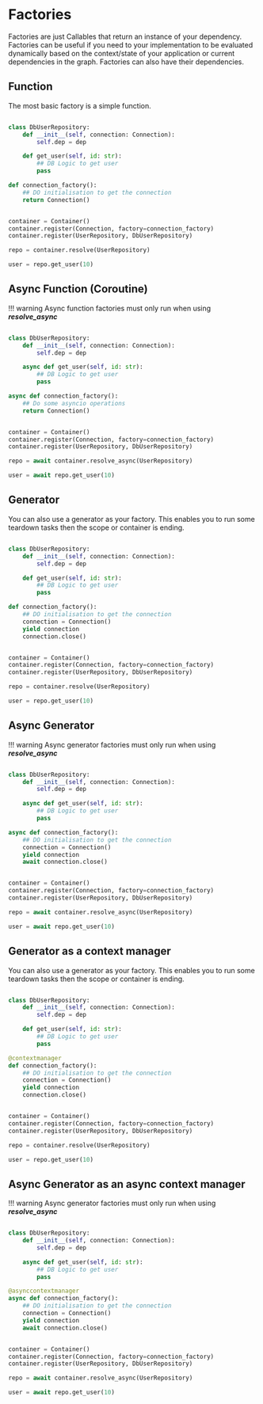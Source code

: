 # Factories

Factories are just Callables that return an instance of your dependency. Factories can be useful if you need to your implementation to be evaluated dynamically based on the context/state of your application or current dependencies in the graph.
Factories can also have their dependencies.

## Function

The most basic factory is a simple function.

```python

class DbUserRepository:
    def __init__(self, connection: Connection):
        self.dep = dep

    def get_user(self, id: str):
        ## DB Logic to get user
        pass

def connection_factory():
    ## DO initialisation to get the connection
    return Connection()


container = Container()
container.register(Connection, factory=connection_factory)
container.register(UserRepository, DbUserRepository)

repo = container.resolve(UserRepository)

user = repo.get_user(10)
```

## Async Function (Coroutine)

!!! warning
    Async function factories must only run when using ***resolve_async***

```python

class DbUserRepository:
    def __init__(self, connection: Connection):
        self.dep = dep

    async def get_user(self, id: str):
        ## DB Logic to get user
        pass

async def connection_factory():
    ## Do some asyncio operations
    return Connection()


container = Container()
container.register(Connection, factory=connection_factory)
container.register(UserRepository, DbUserRepository)

repo = await container.resolve_async(UserRepository)

user = await repo.get_user(10)
```

## Generator

You can also use a generator as your factory.
This enables you to run some teardown tasks then the scope or container is ending.

```python

class DbUserRepository:
    def __init__(self, connection: Connection):
        self.dep = dep

    def get_user(self, id: str):
        ## DB Logic to get user
        pass

def connection_factory():
    ## DO initialisation to get the connection
    connection = Connection()
    yield connection
    connection.close()


container = Container()
container.register(Connection, factory=connection_factory)
container.register(UserRepository, DbUserRepository)

repo = container.resolve(UserRepository)

user = repo.get_user(10)
```

## Async Generator

!!! warning
    Async generator factories must only run when using ***resolve_async***

```python

class DbUserRepository:
    def __init__(self, connection: Connection):
        self.dep = dep

    async def get_user(self, id: str):
        ## DB Logic to get user
        pass

async def connection_factory():
    ## DO initialisation to get the connection
    connection = Connection()
    yield connection
    await connection.close()


container = Container()
container.register(Connection, factory=connection_factory)
container.register(UserRepository, DbUserRepository)

repo = await container.resolve_async(UserRepository)

user = await repo.get_user(10)
```

## Generator as a context manager

You can also use a generator as your factory.
This enables you to run some teardown tasks then the scope or container is ending.

```python

class DbUserRepository:
    def __init__(self, connection: Connection):
        self.dep = dep

    def get_user(self, id: str):
        ## DB Logic to get user
        pass

@contextmanager
def connection_factory():
    ## DO initialisation to get the connection
    connection = Connection()
    yield connection
    connection.close()


container = Container()
container.register(Connection, factory=connection_factory)
container.register(UserRepository, DbUserRepository)

repo = container.resolve(UserRepository)

user = repo.get_user(10)
```

## Async Generator as an async context manager

!!! warning
    Async generator factories must only run when using ***resolve_async***

```python

class DbUserRepository:
    def __init__(self, connection: Connection):
        self.dep = dep

    async def get_user(self, id: str):
        ## DB Logic to get user
        pass

@asynccontextmanager
async def connection_factory():
    ## DO initialisation to get the connection
    connection = Connection()
    yield connection
    await connection.close()


container = Container()
container.register(Connection, factory=connection_factory)
container.register(UserRepository, DbUserRepository)

repo = await container.resolve_async(UserRepository)

user = await repo.get_user(10)
```
